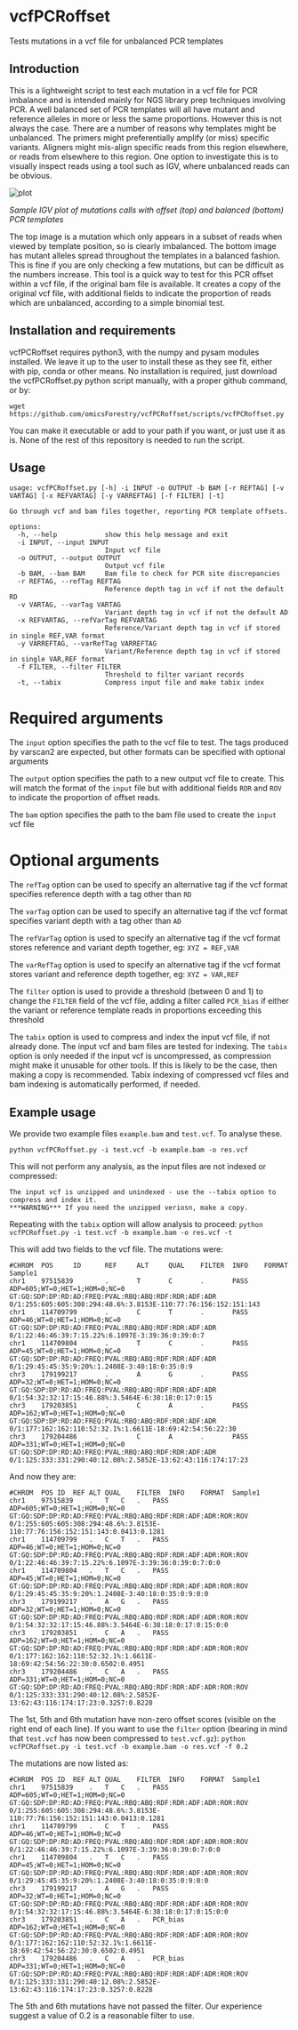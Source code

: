 # vcfPCRoffset
Tests mutations in a vcf file for unbalanced PCR templates

## Introduction

This is a lightweight script to test each mutation in a vcf file for PCR imbalance and is intended mainly for NGS library prep techniques involving PCR.
A well balanced set of PCR templates will all have mutant and reference alleles in more or less the same proportions. However this is not always the case. There are a number of reasons why templates might be unbalanced. The primers might preferentially amplify (or miss) specific variants. Aligners might mis-align specific reads from this region elsewhere, or reads from elsewhere to this region. One option to investigate this is to visually inspect reads using a tool such as IGV, where unbalanced reads can be obvious.

![plot](./images/offset.png)

*Sample IGV plot of mutations calls with offset (top) and balanced (bottom) PCR templates*

The top image is a mutation which only appears in a subset of reads when viewed by template position, so is clearly imbalanced. The bottom image has mutant alleles spread throughout the templates in a balanced fashion. This is fine if you are only checking a few mutations, but can be difficult as the numbers increase.
This tool is a quick way to test for this PCR offset within a vcf file, if the original bam file is available. It creates a copy of the original vcf file, with additional fields to indicate the proportion of reads which are unbalanced, according to a simple binomial test.

## Installation and requirements

vcfPCRoffset requires python3, with the numpy and pysam modules installed. We leave it up to the user to install these as they see fit, either with pip, conda or other means.
No installation is required, just download the vcfPCRoffset.py python script manually, with a proper github command, or by:
```
wget https://github.com/omicsForestry/vcfPCRoffset/scripts/vcfPCRoffset.py
```
You can make it executable or add to your path if you want, or just use it as is. None of the rest of this repository is needed to run the script.


## Usage
```
usage: vcfPCRoffset.py [-h] -i INPUT -o OUTPUT -b BAM [-r REFTAG] [-v VARTAG] [-x REFVARTAG] [-y VARREFTAG] [-f FILTER] [-t]

Go through vcf and bam files together, reporting PCR template offsets.

options:
  -h, --help            show this help message and exit
  -i INPUT, --input INPUT
                        Input vcf file
  -o OUTPUT, --output OUTPUT
                        Output vcf file
  -b BAM, --bam BAM     Bam file to check for PCR site discrepancies
  -r REFTAG, --refTag REFTAG
                        Reference depth tag in vcf if not the default RD
  -v VARTAG, --varTag VARTAG
                        Variant depth tag in vcf if not the default AD
  -x REFVARTAG, --refVarTag REFVARTAG
                        Reference/Variant depth tag in vcf if stored in single REF,VAR format
  -y VARREFTAG, --varRefTag VARREFTAG
                        Variant/Reference depth tag in vcf if stored in single VAR,REF format
  -f FILTER, --filter FILTER
                        Threshold to filter variant records
  -t, --tabix           Compress input file and make tabix index
```


# Required arguments

The `input` option specifies the path to the vcf file to test. The tags produced by varscan2 are expected, but other formats can be specified with optional arguments

The `output` option specifies the path to a new output vcf file to create. This will match the format of the `input` file but with additional fields `ROR` and `ROV` to indicate the proportion of offset reads.

The `bam` option specifies the path to the bam file used to create the `input` vcf file

# Optional arguments

The `refTag` option can be used to specify an alternative tag if the vcf format specifies reference depth with a tag other than `RD`

The `varTag` option can be used to specify an alternative tag if the vcf format specifies variant depth with a tag other than `AD`

The `refVarTag` option is used to specify an alternative tag if the vcf format stores reference and variant depth together, eg: `XYZ = REF,VAR`

The `varRefTag` option is used  to specify an alternative tag if the vcf format stores variant and reference depth together, eg: `XYZ = VAR,REF`

The `filter` option is used to provide a threshold (between 0 and 1) to change the `FILTER` field of the vcf file, adding a filter called `PCR_bias` if either the variant or reference template reads in proportions exceeding this threshold

The `tabix` option is used to compress and index the input vcf file, if not already done. The input vcf and bam files are tested for indexing. The `tabix` option is only needed if the input vcf is uncompressed, as compression might make it unusable for other tools. If this is likely to be the case, then making a copy is recommended. Tabix indexing of compressed vcf files and bam indexing is automatically performed, if needed.


## Example usage
We provide two example files `example.bam` and `test.vcf`. To analyse these.

```python vcfPCRoffset.py -i test.vcf -b example.bam -o res.vcf```

This will not perform any analysis, as the input files are not indexed or compressed:

```
The input vcf is unzipped and unindexed - use the --tabix option to compress and index it.
***WARNING*** If you need the unzipped veriosn, make a copy.
```

Repeating with the `tabix` option will allow analysis to proceed:
```python vcfPCRoffset.py -i test.vcf -b example.bam -o res.vcf -t```

This will add two fields to the vcf file. The mutations were:
```
#CHROM  POS     ID      REF     ALT     QUAL    FILTER  INFO    FORMAT  Sample1
chr1    97515839        .       T       C       .       PASS    ADP=605;WT=0;HET=1;HOM=0;NC=0   GT:GQ:SDP:DP:RD:AD:FREQ:PVAL:RBQ:ABQ:RDF:RDR:ADF:ADR        0/1:255:605:605:308:294:48.6%:3.8153E-110:77:76:156:152:151:143
chr1    114709799       .       C       T       .       PASS    ADP=46;WT=0;HET=1;HOM=0;NC=0    GT:GQ:SDP:DP:RD:AD:FREQ:PVAL:RBQ:ABQ:RDF:RDR:ADF:ADR        0/1:22:46:46:39:7:15.22%:6.1097E-3:39:36:0:39:0:7
chr1    114709804       .       T       C       .       PASS    ADP=45;WT=0;HET=1;HOM=0;NC=0    GT:GQ:SDP:DP:RD:AD:FREQ:PVAL:RBQ:ABQ:RDF:RDR:ADF:ADR        0/1:29:45:45:35:9:20%:1.2408E-3:40:18:0:35:0:9
chr3    179199217       .       A       G       .       PASS    ADP=32;WT=0;HET=1;HOM=0;NC=0    GT:GQ:SDP:DP:RD:AD:FREQ:PVAL:RBQ:ABQ:RDF:RDR:ADF:ADR        0/1:54:32:32:17:15:46.88%:3.5464E-6:38:18:0:17:0:15
chr3    179203851       .       C       A       .       PASS    ADP=162;WT=0;HET=1;HOM=0;NC=0   GT:GQ:SDP:DP:RD:AD:FREQ:PVAL:RBQ:ABQ:RDF:RDR:ADF:ADR        0/1:177:162:162:110:52:32.1%:1.6611E-18:69:42:54:56:22:30
chr3    179204486       .       C       A       .       PASS    ADP=331;WT=0;HET=1;HOM=0;NC=0   GT:GQ:SDP:DP:RD:AD:FREQ:PVAL:RBQ:ABQ:RDF:RDR:ADF:ADR        0/1:125:333:331:290:40:12.08%:2.5852E-13:62:43:116:174:17:23
```

And now they are:
```
#CHROM	POS	ID	REF	ALT	QUAL	FILTER	INFO	FORMAT	Sample1
chr1	97515839	.	T	C	.	PASS	ADP=605;WT=0;HET=1;HOM=0;NC=0	GT:GQ:SDP:DP:RD:AD:FREQ:PVAL:RBQ:ABQ:RDF:RDR:ADF:ADR:ROR:ROV	0/1:255:605:605:308:294:48.6%:3.8153E-110:77:76:156:152:151:143:0.0413:0.1281
chr1	114709799	.	C	T	.	PASS	ADP=46;WT=0;HET=1;HOM=0;NC=0	GT:GQ:SDP:DP:RD:AD:FREQ:PVAL:RBQ:ABQ:RDF:RDR:ADF:ADR:ROR:ROV	0/1:22:46:46:39:7:15.22%:6.1097E-3:39:36:0:39:0:7:0:0
chr1	114709804	.	T	C	.	PASS	ADP=45;WT=0;HET=1;HOM=0;NC=0	GT:GQ:SDP:DP:RD:AD:FREQ:PVAL:RBQ:ABQ:RDF:RDR:ADF:ADR:ROR:ROV	0/1:29:45:45:35:9:20%:1.2408E-3:40:18:0:35:0:9:0:0
chr3	179199217	.	A	G	.	PASS	ADP=32;WT=0;HET=1;HOM=0;NC=0	GT:GQ:SDP:DP:RD:AD:FREQ:PVAL:RBQ:ABQ:RDF:RDR:ADF:ADR:ROR:ROV	0/1:54:32:32:17:15:46.88%:3.5464E-6:38:18:0:17:0:15:0:0
chr3	179203851	.	C	A	.	PASS	ADP=162;WT=0;HET=1;HOM=0;NC=0	GT:GQ:SDP:DP:RD:AD:FREQ:PVAL:RBQ:ABQ:RDF:RDR:ADF:ADR:ROR:ROV	0/1:177:162:162:110:52:32.1%:1.6611E-18:69:42:54:56:22:30:0.6502:0.4951
chr3	179204486	.	C	A	.	PASS	ADP=331;WT=0;HET=1;HOM=0;NC=0	GT:GQ:SDP:DP:RD:AD:FREQ:PVAL:RBQ:ABQ:RDF:RDR:ADF:ADR:ROR:ROV	0/1:125:333:331:290:40:12.08%:2.5852E-13:62:43:116:174:17:23:0.3257:0.8228
```
The 1st, 5th and 6th mutation have non-zero offset scores (visible on the right end of each line).
If you want to use the `filter` option (bearing in mind that `test.vcf` has now been compressed to `test.vcf.gz`):
```python vcfPCRoffset.py -i test.vcf -b example.bam -o res.vcf -f 0.2```

The mutations are now listed as:
```
#CHROM	POS	ID	REF	ALT	QUAL	FILTER	INFO	FORMAT	Sample1
chr1	97515839	.	T	C	.	PASS	ADP=605;WT=0;HET=1;HOM=0;NC=0	GT:GQ:SDP:DP:RD:AD:FREQ:PVAL:RBQ:ABQ:RDF:RDR:ADF:ADR:ROR:ROV	0/1:255:605:605:308:294:48.6%:3.8153E-110:77:76:156:152:151:143:0.0413:0.1281
chr1	114709799	.	C	T	.	PASS	ADP=46;WT=0;HET=1;HOM=0;NC=0	GT:GQ:SDP:DP:RD:AD:FREQ:PVAL:RBQ:ABQ:RDF:RDR:ADF:ADR:ROR:ROV	0/1:22:46:46:39:7:15.22%:6.1097E-3:39:36:0:39:0:7:0:0
chr1	114709804	.	T	C	.	PASS	ADP=45;WT=0;HET=1;HOM=0;NC=0	GT:GQ:SDP:DP:RD:AD:FREQ:PVAL:RBQ:ABQ:RDF:RDR:ADF:ADR:ROR:ROV	0/1:29:45:45:35:9:20%:1.2408E-3:40:18:0:35:0:9:0:0
chr3	179199217	.	A	G	.	PASS	ADP=32;WT=0;HET=1;HOM=0;NC=0	GT:GQ:SDP:DP:RD:AD:FREQ:PVAL:RBQ:ABQ:RDF:RDR:ADF:ADR:ROR:ROV	0/1:54:32:32:17:15:46.88%:3.5464E-6:38:18:0:17:0:15:0:0
chr3	179203851	.	C	A	.	PCR_bias	ADP=162;WT=0;HET=1;HOM=0;NC=0	GT:GQ:SDP:DP:RD:AD:FREQ:PVAL:RBQ:ABQ:RDF:RDR:ADF:ADR:ROR:ROV	0/1:177:162:162:110:52:32.1%:1.6611E-18:69:42:54:56:22:30:0.6502:0.4951
chr3	179204486	.	C	A	.	PCR_bias	ADP=331;WT=0;HET=1;HOM=0;NC=0	GT:GQ:SDP:DP:RD:AD:FREQ:PVAL:RBQ:ABQ:RDF:RDR:ADF:ADR:ROR:ROV	0/1:125:333:331:290:40:12.08%:2.5852E-13:62:43:116:174:17:23:0.3257:0.8228
```
The 5th and 6th mutations have not passed the filter. Our experience suggest a value of 0.2 is a reasonable filter to use.
